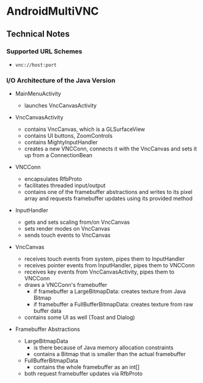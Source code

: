 # AndroidMultiVNC

## Technical Notes

### Supported URL Schemes

* `vnc://host:port`

### I/O Architecture of the Java Version

* MainMenuActivity
  * launches VncCanvasActivity

* VncCanvasActivity
  * contains VncCanvas, which is a GLSurfaceView
  * contains UI buttons, ZoomControls
  * contains MightyInputHandler
  * creates a new VNCConn, connects it with the VncCanvas and sets it up from a ConnectionBean

* VNCConn
  * encapsulates RfbProto
  * facilitates threaded input/output
  * contains one of the framebuffer abstractions and writes to its pixel array and requests
    framebuffer updates using its provided method
  
* InputHandler
  * gets and sets scaling from/on VncCanvas
  * sets render modes on VncCanvas 
  * sends touch events to VncCanvas
  
* VncCanvas
  * receives touch events from system, pipes them to InputHandler
  * receives pointer events from InputHandler, pipes them to VNCConn
  * receives key events from VncCanvasActivity, pipes them to VNCConn
  * draws a VNCConn's framebuffer
    * if framebuffer a LargeBitmapData: creates texture from Java Bitmap
    * if framebuffer a FullBufferBitmapData: creates texture from raw buffer data
  * contains some UI as well (Toast and Dialog)
  
* Framebuffer Abstractions
  * LargeBitmapData 
    * is there because of Java memory allocation constraints
    * contains a Bitmap that is smaller than the actual framebuffer
  * FullBufferBitmapData 
    * contains the whole framebuffer as an int[]
  * both request framebuffer updates via RfbProto 
  
   

